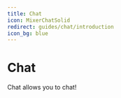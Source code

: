 ```yaml
---
title: Chat
icon: MixerChatSolid
redirect: guides/chat/introduction
icon_bg: blue
---
```

# Chat

Chat allows you to chat!

